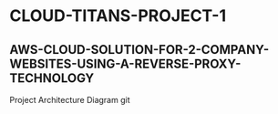 # CLOUD-TITANS-PROJECT-1

## AWS-CLOUD-SOLUTION-FOR-2-COMPANY-WEBSITES-USING-A-REVERSE-PROXY-TECHNOLOGY
 Project Architecture Diagram git